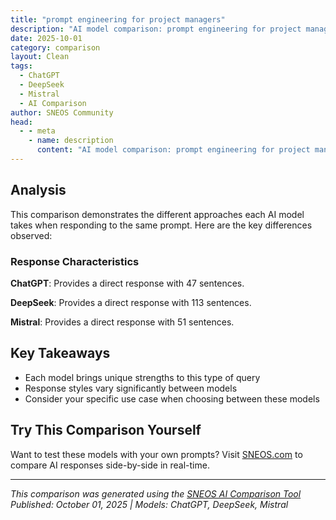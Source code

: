 ```yaml
---
title: "prompt engineering for project managers"
description: "AI model comparison: prompt engineering for project managers..."
date: 2025-10-01
category: comparison
layout: Clean
tags:
  - ChatGPT
  - DeepSeek
  - Mistral
  - AI Comparison
author: SNEOS Community
head:
  - - meta
    - name: description
      content: "AI model comparison: prompt engineering for project managers..."
---
```


<ChatComparison
  title="prompt engineering for project managers"
  prompt="prompt engineering for project managers"
  :responses='{"ChatGPT": "Certainly! Here\u2019s a guide on **prompt engineering for project managers**, including example prompts and tips to help project managers interact effectively with AI tools like ChatGPT to improve planning, communication, and decision-making.\n\n---\n\n## What is Prompt Engineering?\n\nPrompt engineering is the practice of crafting specific inputs (prompts) to guide AI models in producing useful, accurate, and relevant outputs. For project managers, well-designed prompts can help generate project plans, meeting agendas, risk assessments, status reports, and more.\n\n---\n\n## Why is Prompt Engineering Useful for Project Managers?\n\n- **Save time** by automating repetitive tasks.\n- **Enhance clarity** in communication.\n- **Improve planning** with better structured outputs.\n- **Identify risks** and mitigation strategies.\n- **Generate creative solutions** for challenges.\n\n---\n\n## Tips for Effective Prompt Engineering for Project Managers\n\n1. **Be Specific:** Provide clear context and state exactly what you need.\n2. **Define the Format:** Specify if you want bullet points, tables, steps, or summaries.\n3. **Set Constraints:** Mention timelines, budget limits, tools, or methodologies.\n4. **Request Examples:** Ask for templates or samples.\n5. **Iterate:** Refine prompts based on output quality.\n\n---\n\n## Example Prompts for Project Managers\n\n### 1. Project Planning\n\n- *\u201CCreate a detailed project plan outline for launching a new mobile app in 6 months using Agile methodology. Include key phases, deliverables, and major milestones.\u201D*\n\n### 2. Risk Management\n\n- *\u201CList the top 5 potential risks in a construction project and suggest mitigation strategies for each.\u201D*\n\n### 3. Status Reporting\n\n- *\u201CGenerate a weekly status report template for a software development project, including sections for progress, blockers, next steps, and team updates.\u201D*\n\n### 4. Meeting Agendas\n\n- *\u201CDraft an agenda for a project kickoff meeting involving stakeholders, developers, and marketing teams. Include time allocations for each item.\u201D*\n\n### 5. Resource Allocation\n\n- *\u201CSuggest an optimal resource allocation plan for a team of 10 working on a 3-month product development project with tasks in design, development, and testing.\u201D*\n\n### 6. Budget Planning\n\n- *\u201CCreate a budget breakdown for an event planning project with categories for venue, catering, marketing, and contingency.\u201D*\n\n### 7. Communication Plans\n\n- *\u201COutline a communication plan for a remote project team using tools like Slack, Zoom, and email. Include frequency and type of updates.\u201D*\n\n---\n\n## Sample Prompt and Response\n\n**Prompt:** \n\u201CHelp me write a risk assessment for a new software project aimed at healthcare providers. Identify 3 risks and mitigation strategies.\u201D\n\n**Sample AI Response:** \n1. **Data Security Risks** \n - *Mitigation:* Implement end-to-end encryption, regular security audits, and compliance with HIPAA regulations.\n\n2. **Regulatory Compliance Delays** \n - *Mitigation:* Engage compliance experts early, maintain documentation, and allocate extra time in the schedule for approvals.\n\n3. **User Adoption Challenges** \n - *Mitigation:* Conduct training sessions, gather user feedback, and provide ongoing support.\n\n---\n\nIf you want, I can help you create customized prompts or even assist you with specific project management tasks!", "DeepSeek": "Of course. This is an excellent and increasingly crucial topic. Prompt Engineering is not just for developers and data scientists; it\u0027s a fundamental skill for the modern project manager to leverage AI tools effectively.\n\nHere is a comprehensive guide to Prompt Engineering for Project Managers, broken down into **why it matters**, **core principles**, and **practical examples**.\n\n---\n\n### Why Should Project Managers Care About Prompt Engineering?\n\nProject Managers are communicators, planners, and synthesizers of information. AI can be a powerful co-pilot, but only if you can guide it correctly. Good prompt engineering allows you to:\n\n* **Increase Efficiency:** Automate routine documentation, email drafting, and status reporting.\n* **Enhance Decision-Making:** Get structured analysis of risks, options, and stakeholder perspectives.\n* **Improve Planning:** Generate project plans, breakdown structures, and dependency maps faster.\n* **Boost Creativity:** Brainstorm solutions, mitigate risks, and develop communication strategies.\n* **Manage Complexity:** Summarize long documents (like contracts or technical specs) and extract key action items.\n\nIn short, it makes you a more effective and strategic leader by offloading administrative and analytical tasks to AI.\n\n---\n\n### The Core Principles of Prompt Engineering for PMs\n\nThink of prompting like briefing a very smart, but very literal, junior assistant. You must be clear, specific, and provide context.\n\n#### 1. **Be Specific and Provide Context**\nThe AI doesn\u0027t know your project. You have to tell it.\n\n* **Bad Prompt:** \u0060Create a project plan.\u0060\n* **Good Prompt:** \u0060Act as an experienced IT project manager. Create a high-level project plan for a 6-month project to develop a new mobile banking app for a regional bank. The key phases are Discovery, UI/UX Design, Development, Security Testing, and Launch. Assume an Agile methodology with 2-week sprints.\u0060\n\n#### 2. **Assign a Persona**\nThis sets the tone and expertise for the response.\n\n* **Example:** \u0060You are a senior project manager with 15 years of experience in construction. Explain the critical path method to a new apprentice as if they were hearing about it for the first time.\u0060\n\n#### 3. **Define the Output Format**\nTell the AI exactly how you want the information structured.\n\n* **Example:** \u0060List the top 5 risks for the mobile banking app project. Present them in a table with columns for: Risk Description, Probability (High/Medium/Low), Impact (High/Medium/Low), and Mitigation Strategy.\u0060\n\n#### 4. **Use Step-by-Step Instructions**\nBreak down complex tasks to get better, more accurate results.\n\n* **Example:** \u0060Step 1: Identify the key stakeholders for a software migration project. Step 2: For each stakeholder, list their primary concerns. Step 3: Draft a brief, personalized communication for each one, announcing the project kick-off.\u0060\n\n#### 5. **Provide Examples (Few-Shot Prompting)**\nShow the AI the format or style you want by giving it an example.\n\n* **Example:** \u0060I need to write user stories. Here is an example: \u0022As a logged-in user, I want to reset my password so that I can regain access to my account if I forget it.\u0022 Now, write three similar user stories for a feature where a user can view their transaction history.\u0060\n\n#### 6. **Iterate and Refine**\nYour first prompt might not be perfect. Treat it like a conversation.\n\n* **Initial Prompt:** \u0060Give me a communication plan.\u0060\n* **Refined Prompt:** \u0060That\u0027s a good start. Now, make the communication plan more detailed, focusing specifically on the \u0022Development\u0022 phase and add a column for the communication channel (e.g., Email, Slack, Jira).\u0060\n\n---\n\n### Practical Prompt Templates for Project Managers\n\nHere are templates you can adapt for your daily work.\n\n#### 1. **Project Charter \u0026 Scope Definition**\n\u003E **Prompt:** \u0022Act as a project management expert. Draft a project charter for [Project Name]. The goal is to [State Project Goal]. Key objectives are [List 2-3 objectives]. The main stakeholders are [List Key Stakeholders]. The budget is approximately [Budget] and the deadline is [Deadline]. Include sections for: Project Purpose, Objectives, Success Criteria, High-Level Scope, Key Deliverables, Milestones, and Known Risks.\u0022\n\n#### 2. **Risk Identification \u0026 Analysis**\n\u003E **Prompt:** \u0022You are a risk management specialist. For a project involving [Project Type, e.g., implementing a new CRM system], brainstorm a list of 10 potential project risks. Categorize them as Technical, Operational, Financial, or Scheduling risks. For the top 3 highest-impact risks, provide a detailed mitigation and contingency plan in a table.\u0022\n\n#### 3. **Stakeholder Communication**\n\u003E **Prompt:** \u0022I need to communicate a [Type of News, e.g., 2-week project delay] to a stakeholder group of [Stakeholder Group, e.g., non-technical clients]. Draft a clear, concise, and empathetic email that explains the situation, the reason for the delay, the new timeline, and the next steps. Maintain a professional and reassuring tone.\u0022\n\n#### 4. **Meeting Agendas \u0026 Summaries**\n\u003E **Prompt (for generating an agenda):** \u0022Create a detailed agenda for a [Type of Meeting, e.g., Sprint Retrospective] meeting. The main topics to cover are [List 2-3 topics]. Allocate time for each topic and include a section for action items.\u0022\n\u003E **Prompt (for summarizing notes):** \u0022Below are my raw notes from a project status meeting. Please summarize them into clear, bullet-point minutes. Extract key decisions and list action items with owners and due dates.\n\u003E\n\u003E **[Paste your raw notes here]**\u0022\n\n#### 5. **Requirements \u0026 User Stories**\n\u003E **Prompt:** \u0022Based on the following feature description, generate 5-7 detailed user stories in the standard \u0022As a [type of user], I want to [action], so that [benefit]\u0022 format. Ensure they include clear acceptance criteria.\n\u003E\n\u003E **Feature:** [Describe the feature, e.g., \u0027A searchable knowledge base for customer support agents\u0027]\u0022\n\n#### 6. **Problem-Solving \u0026 Brainstorming**\n\u003E **Prompt:** \u0022Our team is facing [Describe the Problem, e.g., \u0027low velocity and missed sprint commitments\u0027]. Brainstorm 5 potential root causes and for each cause, suggest 2-3 actionable solutions we could implement in the next sprint.\u0022\n\n#### 7. **Creating Training Materials**\n\u003E **Prompt:** \u0022Explain the concept of [Complex Concept, e.g., \u0027Waterfall vs. Agile methodology\u0027] to a group of new interns who have no prior project management knowledge. Use simple analogies and provide a comparison table.\u0022\n\n---\n\n### Pro-Tips and Best Practices\n\n1. **Keep a \u0022Prompt Library\u0022:** Save your most effective prompts in a document or note-taking app. Reuse and refine them.\n2. **Prime the AI for Long Sessions:** Start a new chat session for a new project or topic. You can \u0022prime\u0022 the AI at the beginning: \u0022You are my expert project management assistant for a project called \u0027Phoenix\u0027. I will be asking you questions about planning, risks, and communications for this project. Ask me for any context you need.\u0022\n3. **Be Wary of Confidential Information:** **Never** paste sensitive, proprietary, or personally identifiable information (PII) into a public AI tool. Use generic terms or placeholders.\n4. **Fact-Check Everything:** AI can \u0022hallucinate\u0022 and generate plausible but incorrect information, especially about facts, figures, and names. Always verify critical output.\n\nBy mastering prompt engineering, you transform AI from a novelty into a strategic partner, freeing up your time to focus on true leadership: guiding your team, managing stakeholders, and ensuring project success.", "Mistral": "Prompt engineering is a crucial skill for project managers, especially when working with AI tools like language models. Effective prompt engineering can help you get more accurate and relevant responses, saving time and improving decision-making. Here are some strategies and examples tailored for project managers:\n\n### 1. **Clear and Specific Instructions**\nBe precise about what you need. Vague prompts can lead to irrelevant or incomplete responses.\n\n**Example:**\n- **Vague Prompt:** \u0022Tell me about project management.\u0022\n- **Specific Prompt:** \u0022Provide a detailed overview of the Agile project management methodology, including its key principles and benefits.\u0022\n\n### 2. **Structured Requests**\nBreak down your request into structured components to ensure all necessary information is covered.\n\n**Example:**\n- **Unstructured Prompt:** \u0022What are the steps to create a project plan?\u0022\n- **Structured Prompt:** \u0022List the steps to create a project plan, including defining objectives, identifying stakeholders, creating a timeline, and allocating resources.\u0022\n\n### 3. **Contextual Information**\nProvide context to help the AI understand the specifics of your project or situation.\n\n**Example:**\n- **Without Context:** \u0022How do I manage a project?\u0022\n- **With Context:** \u0022How do I manage a software development project with a team of 10 developers and a deadline of 6 months?\u0022\n\n### 4. **Use of Examples**\nInclude examples to guide the AI in the direction you want.\n\n**Example:**\n- **Without Examples:** \u0022What are some common risks in project management?\u0022\n- **With Examples:** \u0022What are some common risks in project management, such as scope creep, budget overruns, and resource shortages?\u0022\n\n### 5. **Iterative Refinement**\nStart with a broad prompt and refine it based on the initial responses to get more detailed information.\n\n**Example:**\n- **Initial Prompt:** \u0022What are the key components of a project charter?\u0022\n- **Refined Prompt:** \u0022Provide a detailed explanation of each component of a project charter, including the project purpose, objectives, scope, and stakeholders.\u0022\n\n### 6. **Hypothetical Scenarios**\nUse hypothetical scenarios to explore potential outcomes and strategies.\n\n**Example:**\n- **Hypothetical Scenario:** \u0022If a key team member leaves the project halfway through, what steps should be taken to mitigate the impact?\u0022\n\n### 7. **Comparative Analysis**\nAsk for comparisons to understand the pros and cons of different approaches.\n\n**Example:**\n- **Comparative Prompt:** \u0022Compare and contrast the Waterfall and Agile project management methodologies, highlighting their strengths and weaknesses.\u0022\n\n### 8. **Actionable Insights**\nRequest actionable insights and recommendations rather than just information.\n\n**Example:**\n- **Information Prompt:** \u0022What are the benefits of using a Gantt chart?\u0022\n- **Actionable Prompt:** \u0022Provide recommendations on how to effectively use a Gantt chart to manage project timelines and dependencies.\u0022\n\n### 9. **Feedback Loop**\nIncorporate feedback from the AI\u0027s responses to refine your prompts and improve the quality of the information you receive.\n\n**Example:**\n- **Initial Feedback:** \u0022The information on risk management is too general. Can you provide more specific strategies for mitigating financial risks?\u0022\n\n### 10. **Use of Templates**\nCreate templates for common queries to standardize the way you ask for information.\n\n**Example:**\n- **Template:** \u0022Provide a step-by-step guide for [specific task], including [key components] and [relevant examples].\u0022\n\n### Practical Examples:\n\n1. **Risk Management:**\n - **Prompt:** \u0022List the top 5 risks in software development projects and provide strategies to mitigate each one.\u0022\n\n2. **Resource Allocation:**\n - **Prompt:** \u0022How can I effectively allocate resources in a project with limited budget and tight deadlines? Provide examples of successful strategies.\u0022\n\n3. **Stakeholder Communication:**\n - **Prompt:** \u0022What are the best practices for communicating with stakeholders throughout the project lifecycle? Include examples of effective communication tools and techniques.\u0022\n\n4. **Project Scheduling:**\n - **Prompt:** \u0022Create a sample project schedule for a 6-month software development project, including key milestones, deliverables, and dependencies.\u0022\n\nBy applying these strategies, project managers can leverage AI tools more effectively, ensuring they get the information they need to make informed decisions and manage projects successfully."}' 
  published-date="15:21"
/>

## Analysis

This comparison demonstrates the different approaches each AI model takes when responding to the same prompt. Here are the key differences observed:

### Response Characteristics

**ChatGPT**: Provides a direct response with 47 sentences. 

**DeepSeek**: Provides a direct response with 113 sentences. 

**Mistral**: Provides a direct response with 51 sentences. 

## Key Takeaways

- Each model brings unique strengths to this type of query
- Response styles vary significantly between models
- Consider your specific use case when choosing between these models

## Try This Comparison Yourself

Want to test these models with your own prompts? Visit [SNEOS.com](https://sneos.com) to compare AI responses side-by-side in real-time.

---

*This comparison was generated using the [SNEOS AI Comparison Tool](https://sneos.com)*
*Published: October 01, 2025 | Models: ChatGPT, DeepSeek, Mistral*
